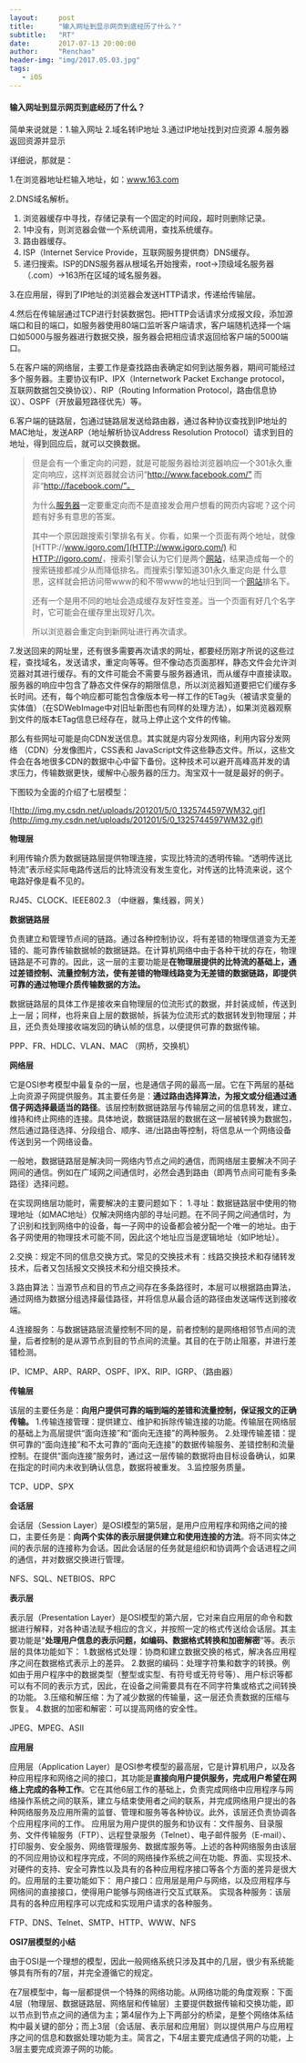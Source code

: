 ```yaml
---
layout:     post
title:      "输入网址到显示网页到底经历了什么？"
subtitle:   "RT"
date:       2017-07-13 20:00:00
author:     "Renchao"
header-img: "img/2017.05.03.jpg"
tags: 
   - iOS
---
```




#### 输入网址到显示网页到底经历了什么？

简单来说就是：1.输入网址 2.域名转IP地址 3.通过IP地址找到对应资源 4.服务器返回资源并显示

详细说，那就是：

1.在浏览器地址栏输入地址，如：www.163.com

2.DNS域名解析。

1. 浏览器缓存中寻找，存储记录有一个固定的时间段，超时则删除记录。
2. 1中没有，则浏览器会做一个系统调用，查找系统缓存。
3. 路由器缓存。
4. ISP（Internet Service Provide，互联网服务提供商）DNS缓存。
5. 递归搜索。ISP的DNS服务器从根域名开始搜索，root->顶级域名服务器（.com）->163所在区域的域名服务器。

3.在应用层，得到了IP地址的浏览器会发送HTTP请求，传递给传输层。

4.然后在传输层通过TCP进行封装数据包。把HTTP会话请求分成报文段，添加源端口和目的端口，如服务器使用80端口监听客户端请求，客户端随机选择一个端口如5000与服务器进行数据交换，服务器会把相应请求返回给客户端的5000端口。

5.在客户端的网络层，主要工作是查找路由表确定如何到达服务器，期间可能经过多个服务器。主要协议有IP、IPX（Internetwork Packet Exchange protocol，互联网数据包交换协议）、RIP（Routing Information Protocol，路由信息协议）、OSPF（开放最短路径优先）等。

6.客户端的链路层，包通过链路层发送给路由器，通过各种协议查找到IP地址的MAC地址，发送ARP（地址解析协议Address Resolution Protocol）请求到目的地址，得到回应后，就可以交换数据。

>  但是会有一个重定向的问题，就是可能服务器给浏览器响应一个301永久重定向响应，这样浏览器就会访问“http://www.facebook.com/” 而非“http://facebook.com/”。
>
>  为什么[服务器](http://www.chinahtml.com/server)一定要重定向而不是直接发会用户想看的网页内容呢？这个问题有好多有意思的答案。
>
>  其中一个原因跟搜索引擎排名有关。你看，如果一个页面有两个地址，就像[HTTP://www.igoro.com/](HTTP://www.igoro.com/) 和[HTTP://igoro.com/](HTTP://igoro.com/)，搜索引擎会认为它们是两个[网站](http://www.chinahtml.com/)，结果造成每一个的搜索链接都减少从而降低排名。而搜索引擎知道301永久重定向是 什么意思，这样就会把访问带www的和不带www的地址归到同一个[网站](http://www.chinahtml.com/)排名下。
>
>  还有一个是用不同的地址会造成缓存友好性变差。当一个页面有好几个名字时，它可能会在缓存里出现好几次。
>
>  所以浏览器会重定向到新网址进行再次请求。

7.发送回来的网址里，还有很多需要再次请求的网址，都要经历刚才所说的这些过程，查找域名，发送请求，重定向等等。但不像动态页面那样，静态文件会允许浏览器对其进行缓存。有的文件可能会不需要与服务器通讯，而从缓存中直接读取。服务器的响应中包含了静态文件保存的期限信息，所以浏览器知道要把它们缓存多长时间。还有，每个响应都可能包含像版本号一样工作的ETag头（被请求变量的实体值）（在SDWebImage中对旧址新图也有同样的处理方法），如果浏览器观察到文件的版本ETag信息已经存在，就马上停止这个文件的传输。

那么有些网址可能是向CDN发送信息。其实就是内容分发网络，利用内容分发网络 （CDN）分发像图片，CSS表和 JavaScript文件这些静态文件。所以，这些文件会在各地很多CDN的数据中心中留下备份。这种技术可以避开高峰高并发的请求压力，传输数据更快，缓解中心服务器的压力。淘宝双十一就是最好的例子。



下图较为全面的介绍了七层模型：

![http://img.my.csdn.net/uploads/201201/5/0_1325744597WM32.gif](http://img.my.csdn.net/uploads/201201/5/0_1325744597WM32.gif)

**物理层**

利用传输介质为数据链路层提供物理连接，实现比特流的透明传输。“透明传送比特流”表示经实际电路传送后的比特流没有发生变化，对传送的比特流来说，这个电路好像是看不见的。

RJ45、CLOCK、IEEE802.3    （中继器，集线器，网关） 

**数据链路层**

负责建立和管理节点间的链路。通过各种控制协议，将有差错的物理信道变为无差错的、能可靠传输数据帧的数据链路。在计算机网络中由于各种干扰的存在，物理链路是不可靠的。因此，这一层的主要功能是**在物理层提供的比特流的基础上，通过差错控制、流量控制方法，使有差错的物理线路变为无差错的数据链路，即提供可靠的通过物理介质传输数据的方法。**

数据链路层的具体工作是接收来自物理层的位流形式的数据，并封装成帧，传送到上一层；同样，也将来自上层的数据帧，拆装为位流形式的数据转发到物理层；并且，还负责处理接收端发回的确认帧的信息，以便提供可靠的数据传输。

PPP、FR、HDLC、VLAN、MAC  （网桥，交换机） 

**网络层**

它是OSI参考模型中最复杂的一层，也是通信子网的最高一层。它在下两层的基础上向资源子网提供服务。其主要任务是：**通过路由选择算法，为报文或分组通过通信子网选择最适当的路径**。该层控制数据链路层与传输层之间的信息转发，建立、维持和终止网络的连接。具体地说，数据链路层的数据在这一层被转换为数据包，然后通过路径选择、分段组合、顺序、进/出路由等控制，将信息从一个网络设备传送到另一个网络设备。

一般地，数据链路层是解决同一网络内节点之间的通信，而网络层主要解决不同子网间的通信。例如在广域网之间通信时，必然会遇到路由（即两节点间可能有多条路径）选择问题。 

在实现网络层功能时，需要解决的主要问题如下：
1.寻址：数据链路层中使用的物理地址（如MAC地址）仅解决网络内部的寻址问题。在不同子网之间通信时，为了识别和找到网络中的设备，每一子网中的设备都会被分配一个唯一的地址。由于各子网使用的物理技术可能不同，因此这个地址应当是逻辑地址（如IP地址）。

2.交换：规定不同的信息交换方式。常见的交换技术有：线路交换技术和存储转发技术，后者又包括报文交换技术和分组交换技术。

3.路由算法：当源节点和目的节点之间存在多条路径时，本层可以根据路由算法，通过网络为数据分组选择最佳路径，并将信息从最合适的路径由发送端传送到接收端。

4.连接服务：与数据链路层流量控制不同的是，前者控制的是网络相邻节点间的流量，后者控制的是从源节点到目的节点间的流量。其目的在于防止阻塞，并进行差错检测。

IP、ICMP、ARP、RARP、OSPF、IPX、RIP、IGRP、（路由器） 

**传输层**

该层的主要任务是：**向用户提供可靠的端到端的差错和流量控制，保证报文的正确传输。**
1.传输连接管理：提供建立、维护和拆除传输连接的功能。传输层在网络层的基础上为高层提供“面向连接”和“面向无连接”的两种服务。
2.处理传输差错：提供可靠的“面向连接”和不太可靠的“面向无连接”的数据传输服务、差错控制和流量控制。在提供“面向连接”服务时，通过这一层传输的数据将由目标设备确认，如果在指定的时间内未收到确认信息，数据将被重发。
3.监控服务质量。

TCP、UDP、SPX 

**会话层**

会话层（Session Layer）是OSI模型的第5层，是用户应用程序和网络之间的接口，主要任务是：**向两个实体的表示层提供建立和使用连接的方法**。将不同实体之间的表示层的连接称为会话。因此会话层的任务就是组织和协调两个会话进程之间的通信，并对数据交换进行管理。

NFS、SQL、NETBIOS、RPC 


**表示层**

表示层（Presentation Layer）是OSI模型的第六层，它对来自应用层的命令和数据进行解释，对各种语法赋予相应的含义，并按照一定的格式传送给会话层。其主要功能是“**处理用户信息的表示问题，如编码、数据格式转换和加密解密**”等。表示层的具体功能如下：
1.数据格式处理：协商和建立数据交换的格式，解决各应用程序之间在数据格式表示上的差异。
2.数据的编码：处理字符集和数字的转换。例如由于用户程序中的数据类型（整型或实型、有符号或无符号等）、用户标识等都可以有不同的表示方式，因此，在设备之间需要具有在不同字符集或格式之间转换的功能。
3.压缩和解压缩：为了减少数据的传输量，这一层还负责数据的压缩与恢复。
4.数据的加密和解密：可以提高网络的安全性。

JPEG、MPEG、ASII 

**应用层**

应用层（Application Layer）是OSI参考模型的最高层，它是计算机用户，以及各种应用程序和网络之间的接口，其功能是**直接向用户提供服务，完成用户希望在网络上完成的各种工作**。它在其他6层工作的基础上，负责完成网络中应用程序与网络操作系统之间的联系，建立与结束使用者之间的联系，并完成网络用户提出的各种网络服务及应用所需的监督、管理和服务等各种协议。此外，该层还负责协调各个应用程序间的工作。
应用层为用户提供的服务和协议有：文件服务、目录服务、文件传输服务（FTP）、远程登录服务（Telnet）、电子邮件服务（E-mail）、打印服务、安全服务、网络管理服务、数据库服务等。上述的各种网络服务由该层的不同应用协议和程序完成，不同的网络操作系统之间在功能、界面、实现技术、对硬件的支持、安全可靠性以及具有的各种应用程序接口等各个方面的差异是很大的。应用层的主要功能如下：
用户接口：应用层是用户与网络，以及应用程序与网络间的直接接口，使得用户能够与网络进行交互式联系。
实现各种服务：该层具有的各种应用程序可以完成和实现用户请求的各种服务。

FTP、DNS、Telnet、SMTP、HTTP、WWW、NFS 

**OSI7层模型的小结**

由于OSI是一个理想的模型，因此一般网络系统只涉及其中的几层，很少有系统能够具有所有的7层，并完全遵循它的规定。

在7层模型中，每一层都提供一个特殊的网络功能。从网络功能的角度观察：下面4层（物理层、数据链路层、网络层和传输层）主要提供数据传输和交换功能，即以节点到节点之间的通信为主；第4层作为上下两部分的桥梁，是整个网络体系结构中最关键的部分；而上3层（会话层、表示层和应用层）则以提供用户与应用程序之间的信息和数据处理功能为主。简言之，下4层主要完成通信子网的功能，上3层主要完成资源子网的功能。